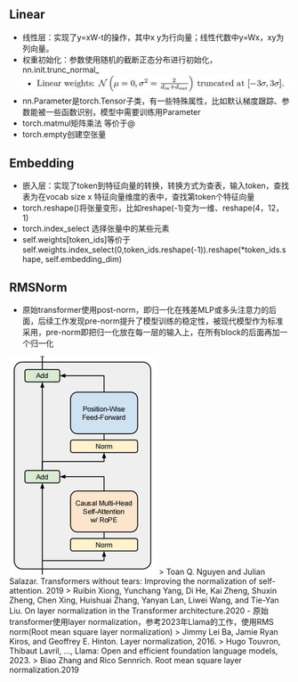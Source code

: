 ## Linear
- 线性层：实现了y=xW-t的操作，其中x y为行向量；线性代数中y=Wx，xy为列向量。
- 权重初始化：参数使用随机的截断正态分布进行初始化，nn.init.trunc_normal_
![0](./resources/linear0.jpg)
- nn.Parameter是torch.Tensor子类，有一些特殊属性，比如默认梯度跟踪、参数能被一些函数识别，模型中需要训练用Parameter
- torch.matmul矩阵乘法 等价于@
- torch.empty创建空张量

## Embedding
- 嵌入层：实现了token到特征向量的转换，转换方式为查表，输入token，查找表为在vocab size x 特征向量维度的表中，查找第token个特征向量
- torch.reshape()将张量变形，比如reshape(-1)变为一维、reshape(4，12，1)
- torch.index_select 选择张量中的某些元素
- self.weights[token_ids]等价于self.weights.index_select(0,token_ids.reshape(-1)).reshape(*token_ids.shape, self.embedding_dim)
## RMSNorm
- 原始transformer使用post-norm，即归一化在残差MLP或多头注意力的后面，后续工作发现pre-norm提升了模型训练的稳定性，被现代模型作为标准采用，pre-norm即把归一化放在每一层的输入上，在所有block的后面再加一个归一化
<img src="./resources/rmsnorm.jpg" style="width: auto; height: 300;">
> Toan Q. Nguyen and Julian Salazar. Transformers without tears: Improving the normalization of self-attention. 2019    
> Ruibin Xiong, Yunchang Yang, Di He, Kai Zheng, Shuxin Zheng, Chen Xing, Huishuai Zhang, Yanyan Lan,
Liwei Wang, and Tie-Yan Liu. On layer normalization in the Transformer architecture.2020
- 原始transformer使用layer normalization，参考2023年Llama的工作，使用RMS norm(Root mean square layer normalization)
> Jimmy Lei Ba, Jamie Ryan Kiros, and Geoffrey E. Hinton. Layer normalization, 2016.    
> Hugo Touvron, Thibaut Lavril, ..., Llama: Open and efficient foundation language models, 2023.    
> Biao Zhang and Rico Sennrich. Root mean square layer normalization.2019
